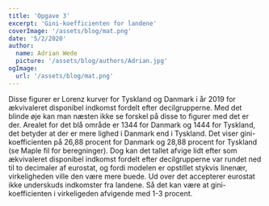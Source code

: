 ```yaml
---
title: 'Opgave 3'
excerpt: 'Gini-koefficienten for landene'
coverImage: '/assets/blog/mat.png'
date: '5/2/2020'
author:
  name: Adrian Wede
  picture: '/assets/blog/authors/Adrian.jpg'
ogImage:
  url: '/assets/blog/mat.png'
---
```


Disse figurer er Lorenz kurver for Tyskland og Danmark i år 2019 for ækvivaleret disponibel indkomst fordelt efter decilgrupperne. Med det blinde øje kan man næsten ikke se forskel på disse to figurer med det er der. Arealet for det blå område er 1344 for Danmark og 1444 for Tyskland, det betyder at der er mere lighed i Danmark end i Tyskland. Det viser gini-koefficienten på 26,88 procent for Danmark og 28,88 procent for Tyskland (se Maple fil for beregninger). Dog kan det tallet afvige lidt efter som ækvivaleret disponibel indkomst fordelt efter decilgrupperne var rundet ned til to decimaler af eurostat, og fordi modelen er opstillet stykvis linenær, virkeligheden ville den være mere buede. Ud over det accepterer eurostat ikke underskuds indkomster fra landene. Så det kan være at gini-koefficienten i virkeligeden afvigende med 1-3 procent.